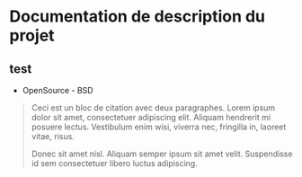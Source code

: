 Documentation de description du projet
======================================
test
----

* OpenSource - BSD

> Ceci est un bloc de citation avec deux paragraphes.  Lorem ipsum dolor 
> sit amet, consectetuer adipiscing elit. Aliquam hendrerit mi posuere 
> lectus. Vestibulum enim wisi, viverra nec, fringilla in, laoreet vitae, 
> risus.
> 
> Donec sit amet nisl. Aliquam semper ipsum sit amet velit. Suspendisse
> id sem consectetuer libero luctus adipiscing.
